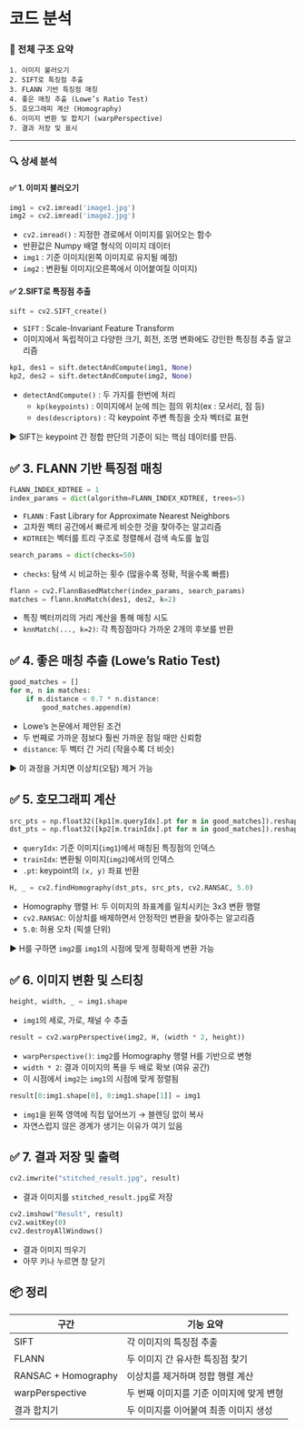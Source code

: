# 코드 분석

### 📌 전체 구조 요약

````text
1. 이미지 불러오기
2. SIFT로 특징점 추출
3. FLANN 기반 특징점 매칭
4. 좋은 매칭 추출 (Lowe’s Ratio Test)
5. 호모그래피 계산 (Homography)
6. 이미지 변환 및 합치기 (warpPerspective)
7. 결과 저장 및 표시
````

------------------------------------------------------------------------------------------------------------------------

### 🔍 상세 분석

#### :white_check_mark: 1. 이미지 불러오기

```python
img1 = cv2.imread('image1.jpg')
img2 = cv2.imread('image2.jpg')
```

- `cv2.imread()` : 지정한 경로에서 이미지를 읽어오는 함수
- 반환값은 Numpy 배열 형식의 이미지 데이터
- `img1` : 기준 이미지(왼쪽 이미지로 유지될 예정)
- `img2` : 변환될 이미지(오른쪽에서 이어붙여질 이미지)



#### :white_check_mark: 2.SIFT로 특징점 추출

```python
sift = cv2.SIFT_create()
```

- `SIFT` : Scale-Invariant Feature Transform
- 이미지에서 독립적이고 다양한 크기, 회전, 조명 변화에도 강인한 특징점 추출 알고리즘

````python
kp1, des1 = sift.detectAndCompute(img1, None)
kp2, des2 = sift.detectAndCompute(img2, None)
````

- `detectAndCompute()` : 두 가지를 한번에 처리
  - `kp(keypoints)` : 이미지에서 눈에 띄는 점의 위치(ex : 모서리, 점 등)
  - `des(descriptors)` : 각 keypoint 주변 특징을 숫자 벡터로 표현

:arrow_forward: SIFT는 keypoint 간 정합 판단의 기준이 되는 핵심 데이터를 만듬.



## ✅ 3. FLANN 기반 특징점 매칭

```python
FLANN_INDEX_KDTREE = 1
index_params = dict(algorithm=FLANN_INDEX_KDTREE, trees=5)
```

- `FLANN` : Fast Library for Approximate Nearest Neighbors
- 고차원 벡터 공간에서 빠르게 비슷한 것을 찾아주는 알고리즘
- `KDTREE`는 벡터를 트리 구조로 정렬해서 검색 속도를 높임

```python
search_params = dict(checks=50)
```

- `checks`: 탐색 시 비교하는 횟수 (많을수록 정확, 적을수록 빠름)

```python
flann = cv2.FlannBasedMatcher(index_params, search_params)
matches = flann.knnMatch(des1, des2, k=2)
```

- 특징 벡터끼리의 거리 계산을 통해 매칭 시도
- `knnMatch(..., k=2)`: 각 특징점마다 가까운 2개의 후보를 반환



## ✅ 4. 좋은 매칭 추출 (Lowe’s Ratio Test)

```python
good_matches = []
for m, n in matches:
    if m.distance < 0.7 * n.distance:
        good_matches.append(m)
```

- Lowe’s 논문에서 제안된 조건
- 두 번째로 가까운 점보다 훨씬 가까운 점일 때만 신뢰함
- `distance`: 두 벡터 간 거리 (작을수록 더 비슷)

:arrow_forward: 이 과정을 거치면 이상치(오탐) 제거 가능



## ✅ 5. 호모그래피 계산

```python
src_pts = np.float32([kp1[m.queryIdx].pt for m in good_matches]).reshape(-1, 1, 2)
dst_pts = np.float32([kp2[m.trainIdx].pt for m in good_matches]).reshape(-1, 1, 2)
```

- `queryIdx`: 기준 이미지(`img1`)에서 매칭된 특징점의 인덱스
- `trainIdx`: 변환될 이미지(`img2`)에서의 인덱스
- `.pt`: keypoint의 `(x, y)` 좌표 반환

```python
H, _ = cv2.findHomography(dst_pts, src_pts, cv2.RANSAC, 5.0)
```

- Homography 행렬 H: 두 이미지의 좌표계를 일치시키는 3x3 변환 행렬
- `cv2.RANSAC`: 이상치를 배제하면서 안정적인 변환을 찾아주는 알고리즘
- `5.0`: 허용 오차 (픽셀 단위)

:arrow_forward: H를 구하면 `img2`를 `img1`의 시점에 맞게 정확하게 변환 가능



## ✅ 6. 이미지 변환 및 스티칭

```python
height, width, _ = img1.shape
```

- `img1`의 세로, 가로, 채널 수 추출

```python
result = cv2.warpPerspective(img2, H, (width * 2, height))
```

- `warpPerspective()`: `img2`를 Homography 행렬 H를 기반으로 변형
- `width * 2`: 결과 이미지의 폭을 두 배로 확보 (여유 공간)
- 이 시점에서 `img2`는 `img1`의 시점에 맞게 정렬됨

```python
result[0:img1.shape[0], 0:img1.shape[1]] = img1
```

- `img1`을 왼쪽 영역에 직접 덮어쓰기 → 블렌딩 없이 복사
- 자연스럽지 않은 경계가 생기는 이유가 여기 있음



## ✅ 7. 결과 저장 및 출력

```python
cv2.imwrite("stitched_result.jpg", result)
```

- 결과 이미지를 `stitched_result.jpg`로 저장

```python
cv2.imshow("Result", result)
cv2.waitKey(0)
cv2.destroyAllWindows()
```

- 결과 이미지 띄우기
- 아무 키나 누르면 창 닫기



## 📦 정리

| 구간                | 기능 요약                                |
| ------------------- | ---------------------------------------- |
| SIFT                | 각 이미지의 특징점 추출                  |
| FLANN               | 두 이미지 간 유사한 특징점 찾기          |
| RANSAC + Homography | 이상치를 제거하며 정합 행렬 계산         |
| warpPerspective     | 두 번째 이미지를 기준 이미지에 맞게 변형 |
| 결과 합치기         | 두 이미지를 이어붙여 최종 이미지 생성    |
